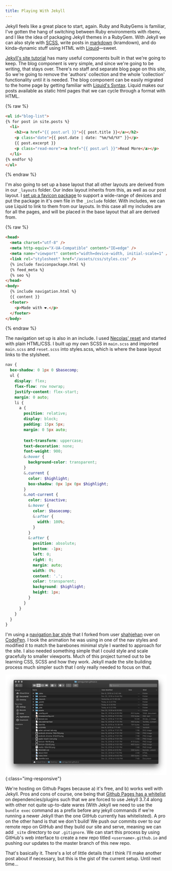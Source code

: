 ```yaml
---
title: Playing With Jekyll
---
```

Jekyll feels like a great place to start, again. Ruby and RubyGems is familiar, I've gotten the hang of switching between Ruby environments with rbenv, and I like the idea of packaging Jekyll themes in a RubyGem. With Jekyll we can also style with [SCSS](https://sass-lang.com), write posts in [markdown](https://kramdown.gettalong.org/syntax.html) (kramdown), and do kinda-dynamic stuff using HTML with [Liquid](https://shopify.github.io/liquid/)—sweet.

[Jekyll's site tutorial](https://jekyllrb.com/docs/step-by-step/01-setup/) has many useful components built in that we're going to keep. The blog component is very simple, and since we're going to be writing, that stays over. There's no staff and separate blog page on this site, So we're going to remove the 'authors' collection and the whole 'collection' functionality until it is needed. The blog component can be easily migrated to the home page by getting familiar with [Liquid's Syntax](https://shopify.github.io/liquid/). Liquid makes our posts available as static html pages that we can cycle through a format with HTML.

{% raw %}

```html
<ul id="blog-list">
{% for post in site.posts %}
  <li>
    <h2><a href="{{ post.url }}">{{ post.title }}</a></h2>
    <p class="date">{{ post.date | date: "%m/%d/%Y" }}</p>
    {{ post.excerpt }}
    <p class="read-more"><a href="{{ post.url }}">Read More</a></p>
  </li>
{% endfor %}
</ul>
```

{% endraw %}

I'm also going to set up a base layout that all other layouts are derived from in our `_layouts` folder. Our index layout inherits from this, as well as our post layout. I [set up a favicon package](https://realfavicongenerator.net) to support a wide-range of devices and put the package in it's own file in the `_include` folder. With includes, we can use Liquid to link to them from our layouts. In this case all my includes are for all the pages, and will be placed in the base layout that all are derived from.

{% raw %}

```html
<head>
  <meta charset="utf-8" />
  <meta http-equiv="X-UA-Compatible" content="IE=edge" />
  <meta name="viewport" content="width=device-width, initial-scale=1" />
  <link rel="stylesheet" href="/assets/css/styles.css" />
  {% include faviconpackage.html %}
  {% feed_meta %}
  {% seo %}
</head>
<body>
  {% include navigation.html %}
  {{ content }}
  <footer>
    <p>Made with ❤️.</p>
  </footer>
</body>
```

{% endraw %}

The navigation set up is also in an include. I used [Necolas' reset](https://github.com/necolas/normalize.css/) and started with plain HTML/CSS. I built up my own SCSS in `main.scss` and imported `main.scss` and `reset.scss` into styles.scss, which is where the base layout links to the stylsheet.

```scss
nav {
  box-shadow: 0 1px 0 $basecomp;
  ul {
    display: flex;
    flex-flow: row nowrap;
    justify-content: flex-start;
    margin: 0 auto;
    li {
      a {
        position: relative;
        display: block;
        padding: 15px 5px;
        margin: 0 5px auto;

        text-transform: uppercase;
        text-decoration: none;
        font-weight: 900;
        &:hover {
          background-color: transparent;
        }
        &.current {
          color: $highlight;
          box-shadow: 0px 1px 0px $highlight;
        }
        &.not-current {
          color: $inactive;
          &:hover {
            color: $basecomp;
            &:after {
              width: 100%;
            }
          }
          &:after {
            position: absolute;
            bottom: -1px;
            left: 0;
            right: 0;
            margin: auto;
            width: 0%;
            content: '.';
            color: transparent;
            background: $highlight;
            height: 1px;
          }
        }
      }
    }
  }
}
```

I'm using a [navigation bar style](https://codepen.io/samagurtam/pen/oQOwOv) that I forked from user [shahjehan](https://codepen.io/shahjehan/pen/BzLKRm) over on [CodePen](https://codepen.io/shahjehan/). I took the animation he was using in one of the nav styles and modified it to match the barebones minimal style I wanted to approach for the site. I also needed something simple that I could style and scale gracefully to smaller viewports. Much of this project turned out to be learning CSS, SCSS and how they work. Jekyll made the site building process much simpler such that I only really needed to focus on that.

![DirectoryLayout](/assets/img/DirectoryLayout.png){:class="img-responsive"}

We're hosting on Github Pages because a) it's free, and b) works well with Jekyll. Pros and cons of course, one being that [Github Pages has a whitelist](https://pages.github.com/versions/) on dependencies/plugins such that we are forced to use Jekyll 3.7.4 along with other not quite up-to-date wares (With Jekyll we need to use the `bundle exec` command as a prefix before any jekyll commands if we're running a newer Jekyll than the one GitHub currently has whitelisted). A pro on the other hand is that we don't build! We push our commits over to our remote repo on GitHub and they build our site and serve, meaning we can add `_site` directory to our `.gitignore`. We can start this process by using GitHub's web interface to create a new repo titled `<username>.github.io` and pushing our updates to the master branch of this new repo.

That's basically it. There's a lot of little details that I think I'll make another post about if necessary, but this is the gist of the current setup. Until next time...